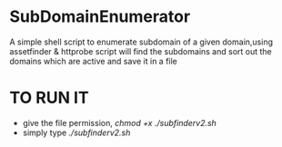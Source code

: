 # SubDomainEnumerator

A simple shell script to enumerate subdomain of a given domain,using assetfinder & httprobe
 script will find the subdomains and sort out the domains which are active and save it in a file

# TO RUN IT

* give the file permission, _chmod +x ./subfinderv2.sh_ 
* simply type _./subfinderv2.sh_
